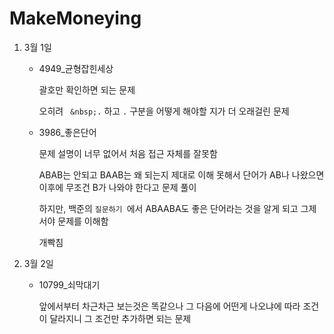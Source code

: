 # MakeMoneying

1. 3월 1일 

   - 4949_균형잡힌세상

     괄호만 확인하면 되는 문제

     오히려 ` &nbsp;.` 하고 `.` 구분을 어떻게 해야할 지가 더 오래걸린 문제

   - 3986_좋은단어

     문제 설명이 너무 없어서 처음 접근 자체를 잘못함

     ABAB는 안되고 BAAB는 왜 되는지 제대로 이해 못해서 단어가 AB나 나왔으면 이후에 무조건 B가 나와야 한다고 문제 풀이

     하지만, 백준의 `질문하기 `에서 ABAABA도 좋은 단어라는 것을 알게 되고 그제서야 문제를 이해함

     개빡침

2. 3월 2일

   - 10799_쇠막대기

     앞에서부터 차근차근 보는것은 똑같으나 그 다음에 어떤게 나오냐에 따라 조건이 달라지니 그 조건만 추가하면 되는 문제
